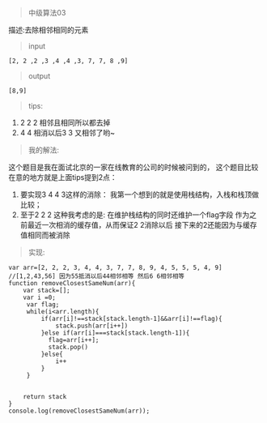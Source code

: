 > 中级算法03

描述:去除相邻相同的元素

> input

`[2, 2 ,2 ,3 ,4 ,4 ,3, 7, 7, 8 ,9]`

> output

`[8,9]`

> tips:

1. 2 2 2 相邻且相同所以都去掉
2. 4 4 相消以后3 3 又相邻了哟~

> 我的解法:

这个题目是我在面试北京的一家在线教育的公司的时候被问到的，
这个题目比较在意的地方就是上面tips提到2点：
1. 要实现3 4 4 3这样的消除：
我第一个想到的就是使用栈结构，入栈和栈顶做比较；
2. 至于2 2 2 这种我考虑的是:
在维护栈结构的同时还维护一个flag字段 作为之前最近一次相消的缓存值，从而保证2 2消除以后
接下来的2还能因为与缓存值相同而被消除

> 实现:

```
var arr=[2, 2, 2, 3, 4, 4, 3, 7, 7, 8, 9, 4, 5, 5, 5, 4, 9]
//[1,2,43,56] 因为55抵消以后44相邻相等 然后6 6相邻相等
function removeClosestSameNum(arr){
    var stack=[];
    var i =0;
     var flag;
     while(i<arr.length){
         if(arr[i]!==stack[stack.length-1]&&arr[i]!==flag){
             stack.push(arr[i++])
         }else if(arr[i]===stack[stack.length-1]){
           flag=arr[i++];
           stack.pop()
         }else{
             i++
         }
     }
  
   
    return stack
}
console.log(removeClosestSameNum(arr));
```